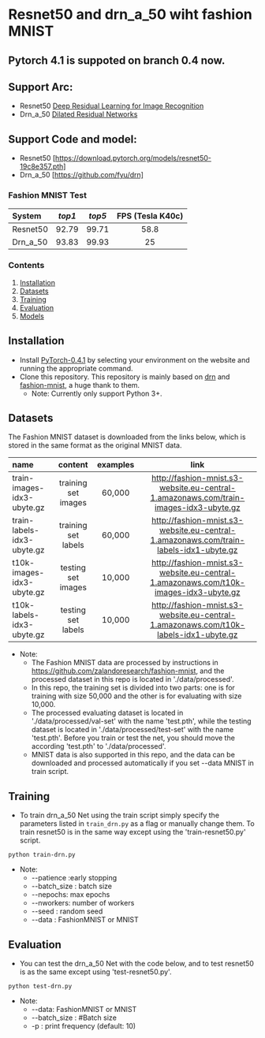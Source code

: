 # Resnet50 and drn_a_50 wiht fashion MNIST 

## Pytorch 4.1 is suppoted on branch 0.4 now.
## Support Arc:
* Resnet50 [Deep Residual Learning for Image Recognition](https://arxiv.org/abs/1512.03385)
* Drn_a_50 [Dilated Residual Networks](https://arxiv.org/abs/1705.09914)
## Support Code and model:
* Resnet50 [https://download.pytorch.org/models/resnet50-19c8e357.pth]
* Drn_a_50 [https://github.com/fyu/drn]

### Fashion MNIST Test
| System                                   |  *top1*  |  *top5* | **FPS** (Tesla K40c) |
| :--------------------------------------- | :------: |:-------:| :-----------------------: |
| Resnet50                                 |  92.79   | 99.71   |     58.8   |
| Drn_a_50                                 |  93.83   | 99.93   |   25       |

### Contents
1. [Installation](#installation)
2. [Datasets](#datasets)
3. [Training](#training)
4. [Evaluation](#evaluation)
5. [Models](#models)

## Installation
- Install [PyTorch-0.4.1](http://pytorch.org/) by selecting your environment on the website and running the appropriate command.
- Clone this repository. This repository is mainly based on [drn](https://github.com/fyu/drn) and [fashion-mnist](https://github.com/zalandoresearch/fashion-mnist), a huge thank to them.
  * Note: Currently only support Python 3+. 
  
## Datasets
The Fashion MNIST dataset is downloaded from the links below, which is stored in the same format as the original MNIST data.

| name                                   |  content |  examples | link |
| :--------------------------------------- | :------: |:-------:| :-----------------------: |
|train-images-idx3-ubyte.gz | training set images |60,000|http://fashion-mnist.s3-website.eu-central-1.amazonaws.com/train-images-idx3-ubyte.gz  | 
| train-labels-idx3-ubyte.gz | training set labels | 60,000|http://fashion-mnist.s3-website.eu-central-1.amazonaws.com/train-labels-idx1-ubyte.gz |
|t10k-images-idx3-ubyte.gz | testing set images |10,000|http://fashion-mnist.s3-website.eu-central-1.amazonaws.com/t10k-images-idx3-ubyte.gz |
|t10k-labels-idx3-ubyte.gz | testing set labels |10,000|http://fashion-mnist.s3-website.eu-central-1.amazonaws.com/t10k-labels-idx1-ubyte.gz |


- Note: 
     * The Fashion MNIST data are processed by instructions in https://github.com/zalandoresearch/fashion-mnist, and the processed dataset in this repo is located in './data/processed'.
     * In this repo, the training set is divided into two parts: one is for training with size 50,000 and the other is for evaluating with size 10,000. 
     * The processed evaluating dataset is located in './data/processed/val-set' with the name 'test.pth', while the testing dataset is located in './data/processed/test-set' with the name 'test.pth'. Before you train or test the net, you should move the according 'test.pth' to './data/processed'.
     * MNIST data is also supported in this repo, and the data can be downloaded and processed automatically if you set --data MNIST in train script.
 
## Training

- To train drn_a_50 Net using the train script simply specify the parameters listed in `train_drn.py` as a flag or manually change them.  To train resnet50 is in the same way except using the 'train-resnet50.py' script.

```shell
python train-drn.py 
```
   - Note:
       * --patience :early stopping
       * --batch_size : batch size
       * --nepochs: max epochs
       * --nworkers:  number of workers
       * --seed : random seed
       * --data  : FashionMNIST or MNIST
          
## Evaluation
- You can test the drn_a_50 Net with the code below, and to test resnet50 is as the same except using 'test-resnet50.py'.  

```Shell
python test-drn.py 
```
  - Note:
       * --data: FashionMNIST or MNIST
       * --batch_size : #Batch size
       * -p  : print frequency (default: 10)
        
